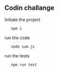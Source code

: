 
## Codin challange

Initiate the project

```bash
   npm i
```
run the code

```bash
   node sum.js 
```

run the tests

```bash
   npm run test 
```

